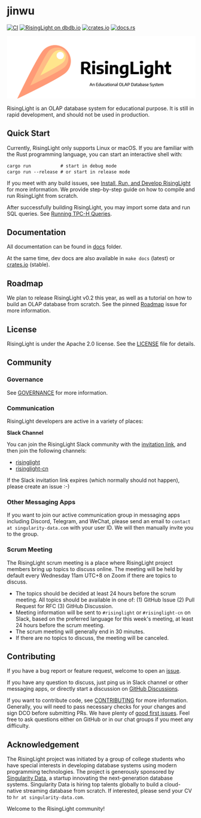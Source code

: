 # jinwu

[![CI](https://github.com/risinglightdb/risinglight/workflows/CI/badge.svg?branch=main)](https://github.com/risinglightdb/risinglight/actions)
[![RisingLight on dbdb.io](https://img.shields.io/badge/dbdb.io-RisingLight-blue)](https://dbdb.io/db/risinglight)
[![crates.io](https://img.shields.io/crates/v/risinglight.svg)](https://crates.io/crates/risinglight)
[![docs.rs](https://img.shields.io/badge/docs.rs-risinglight-green)](https://docs.rs/risinglight)

![RisingLight Logo](docs/risinglightdb-banner.png)

RisingLight is an OLAP database system for educational purpose. It is still in rapid development, and should not be used in production.

## Quick Start

Currently, RisingLight only supports Linux or macOS. If you are familiar with the Rust programming language, you can
start an interactive shell with:

```
cargo run           # start in debug mode
cargo run --release # or start in release mode
```

If you meet with any build issues, see [Install, Run, and Develop RisingLight](docs/00-develop.md) for more
information. We provide step-by-step guide on how to compile and run RisingLight from scratch.

After successfully building RisingLight, you may import some data and run SQL queries. See [Running TPC-H Queries](docs/01-tpch.md).

## Documentation

All documentation can be found in [docs](docs/) folder.

At the same time, dev docs are also available in `make docs` (latest) or [crates.io](https://docs.rs/risinglight) (stable).

## Roadmap

We plan to release RisingLight v0.2 this year, as well as a tutorial on how to build an OLAP database from scratch. See the pinned
[Roadmap](https://github.com/risinglightdb/risinglight/issues/572) issue for more information.

## License

RisingLight is under the Apache 2.0 license. See the [LICENSE](LICENSE) file for details.

## Community

### Governance

See [GOVERNANCE](GOVERNANCE.md) for more information.

### Communication

RisingLight developers are active in a variety of places:

**Slack Channel**

You can join the RisingLight Slack community with the [invitation link](https://join.slack.com/t/risinglightworkspace/shared_invite/zt-16qnqdt2r-Nfr_FeIh58PmBPkEBQaIVQ), and then join the following channels:

* [risinglight](https://risinglightworkspace.slack.com/archives/C03A2KUSQG6)
* [risinglight-cn](https://risinglightworkspace.slack.com/archives/C03A99MSGCA)

If the Slack invitation link expires (which normally should not happen), please create an issue :-)

### Other Messaging Apps

If you want to join our active communication group in messaging apps including Discord, Telegram, and WeChat, please send an email to `contact at singularity-data.com` with your user ID. We will then manually invite you to the group.

### Scrum Meeting

The RisingLight scrum meeting is a place where RisingLight project members bring up topics to discuss online. The meeting will be held by default every Wednesday 11am UTC+8 on Zoom if there are topics to discuss.

* The topics should be decided at least 24 hours before the scrum meeting. All topics should be available in one of: (1) GitHub Issue (2) Pull Request for RFC (3) GitHub Discussion.
* Meeting information will be sent to `#risinglight` or `#risinglight-cn` on Slack, based on the preferred language for this week's meeting, at least 24 hours before the scrum meeting.
* The scrum meeting will generally end in 30 minutes.
* If there are no topics to discuss, the meeting will be canceled.

## Contributing

If you have a bug report or feature request, welcome to open an [issue](https://github.com/risinglightdb/risinglight/issues).

If you have any question to discuss, just ping us in Slack channel or other messaging apps, or directly start a discussion on
[GitHub Discussions](https://github.com/risinglightdb/risinglight/discussions).

If you want to contribute code, see [CONTRIBUTING](CONTRIBUTING.md) for more information. Generally, you will need to
pass necessary checks for your changes and sign DCO before submitting PRs. We have plenty of [good first issues](https://github.com/risinglightdb/risinglight/issues?q=is%3Aopen+is%3Aissue+label%3A%22good+first+issue%22). Feel free to ask questions either on GitHub or in our chat groups if you meet any difficulty.

## Acknowledgement

The RisingLight project was initiated by a group of college students who have special interests in developing database systems using modern programming technologies. The project is generously sponsored by [Singularity Data](https://www.singularity-data.com/), a startup innovating the next-generation database systems. Singularity Data is hiring top talents globally to build a cloud-native streaming database from scratch. If interested, please send your CV to `hr at singularity-data.com`.

Welcome to the RisingLight community!
